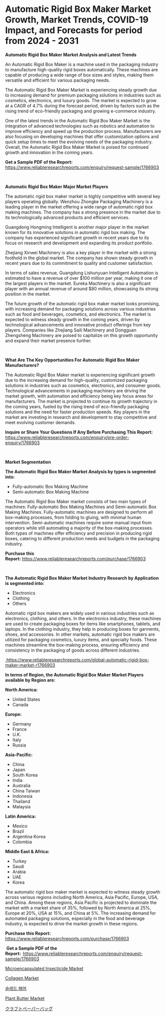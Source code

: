 <p><h1>Automatic Rigid Box Maker Market Growth, Market Trends, COVID-19 Impact, and Forecasts for period from 2024 - 2031</h1></p><p><strong>Automatic Rigid Box Maker Market Analysis and Latest Trends</strong></p>
<p><p>An Automatic Rigid Box Maker is a machine used in the packaging industry to manufacture high-quality rigid boxes automatically. These machines are capable of producing a wide range of box sizes and styles, making them versatile and efficient for various packaging needs. </p><p>The Automatic Rigid Box Maker Market is experiencing steady growth due to increasing demand for premium packaging solutions in industries such as cosmetics, electronics, and luxury goods. The market is expected to grow at a CAGR of 4.7% during the forecast period, driven by factors such as the rising trend of eco-friendly packaging and growing e-commerce industry. </p><p>One of the latest trends in the Automatic Rigid Box Maker Market is the integration of advanced technologies such as robotics and automation to improve efficiency and speed up the production process. Manufacturers are also focusing on developing machines that offer customization options and quick setup times to meet the evolving needs of the packaging industry. Overall, the Automatic Rigid Box Maker Market is poised for continued growth and innovation in the coming years.</p></p>
<p><strong>Get a Sample PDF of the Report:&nbsp;</strong> <a href="https://www.reliableresearchreports.com/enquiry/request-sample/1766903">https://www.reliableresearchreports.com/enquiry/request-sample/1766903</a></p>
<p>&nbsp;</p>
<p><strong>Automatic Rigid Box Maker Major Market Players</strong></p>
<p><p>The automatic rigid box maker market is highly competitive with several key players operating globally. Wenzhou Zhongke Packaging Machinery is a leading player in the market offering a wide range of automatic rigid box making machines. The company has a strong presence in the market due to its technologically advanced products and efficient services. </p><p>Guangdong Hongming Intelligent is another major player in the market known for its innovative solutions in automatic rigid box making. The company has experienced significant growth in recent years due to its focus on research and development and expanding its product portfolio.</p><p>Zhejiang Xinwei Machinery is also a key player in the market with a strong foothold in the global market. The company has shown steady growth in recent years due to its commitment to quality and customer satisfaction.</p><p>In terms of sales revenue, Guangdong Lishunyuan Intelligent Automation is estimated to have a revenue of over $100 million per year, making it one of the largest players in the market. Eureka Machinery is also a significant player with an annual revenue of around $80 million, showcasing its strong position in the market.</p><p>The future growth of the automatic rigid box maker market looks promising, with increasing demand for packaging solutions across various industries such as food and beverages, cosmetics, and electronics. The market is expected to witness steady growth in the coming years, driven by technological advancements and innovative product offerings from key players. Companies like Zhejiang Saili Machinery and Dongguan Zhengsheng Machinery are poised to capitalize on this growth opportunity and expand their market presence further.</p></p>
<p>&nbsp;</p>
<p><strong>What Are The Key Opportunities For Automatic Rigid Box Maker Manufacturers?</strong></p>
<p><p>The Automatic Rigid Box Maker market is experiencing significant growth due to the increasing demand for high-quality, customized packaging solutions in industries such as cosmetics, electronics, and consumer goods. Technological advancements in packaging machinery are driving the market growth, with automation and efficiency being key focus areas for manufacturers. The market is projected to continue its growth trajectory in the coming years, fueled by the rising trend of eco-friendly packaging solutions and the need for faster production speeds. Key players in the market are investing in research and development to stay competitive and meet evolving customer demands.</p></p>
<p><strong>Inquire or Share Your Questions If Any Before Purchasing This Report:</strong> <a href="https://www.reliableresearchreports.com/enquiry/pre-order-enquiry/1766903">https://www.reliableresearchreports.com/enquiry/pre-order-enquiry/1766903</a></p>
<p>&nbsp;</p>
<p><strong>Market Segmentation</strong></p>
<p><strong>The Automatic Rigid Box Maker Market Analysis by types is segmented into:</strong></p>
<p><ul><li>Fully-automatic Box Making Machine</li><li>Semi-automatic Box Making Machine</li></ul></p>
<p><p>The Automatic Rigid Box Maker market consists of two main types of machines: Fully-automatic Box Making Machines and Semi-automatic Box Making Machines. Fully-automatic machines are designed to perform all box-making processes, from folding to gluing, with minimal human intervention. Semi-automatic machines require some manual input from operators while still automating a majority of the box-making processes. Both types of machines offer efficiency and precision in producing rigid boxes, catering to different production needs and budgets in the packaging industry.</p></p>
<p><strong>Purchase this Report:&nbsp;</strong><a href="https://www.reliableresearchreports.com/purchase/1766903">https://www.reliableresearchreports.com/purchase/1766903</a></p>
<p>&nbsp;</p>
<p><strong>The Automatic Rigid Box Maker Market Industry Research by Application is segmented into:</strong></p>
<p><ul><li>Electronics</li><li>Clothing</li><li>Others</li></ul></p>
<p><p>Automatic rigid box makers are widely used in various industries such as electronics, clothing, and others. In the electronics industry, these machines are used to create packaging boxes for items like smartphones, tablets, and laptops. In the clothing industry, they help in producing boxes for garments, shoes, and accessories. In other markets, automatic rigid box makers are utilized for packaging cosmetics, luxury items, and specialty foods. These machines streamline the box-making process, ensuring efficiency and consistency in the packaging of goods across different industries.</p></p>
<p><a href="https://www.reliableresearchreports.com/global-automatic-rigid-box-maker-market-r1766903">&nbsp;https://www.reliableresearchreports.com/global-automatic-rigid-box-maker-market-r1766903</a></p>
<p><strong>In terms of Region, the Automatic Rigid Box Maker Market Players available by Region are:</strong></p>
<p>
    <p> <strong> North America: </strong>
        <ul>
            <li>United States</li>
            <li>Canada</li>
        </ul>
        </p> 
    <p> <strong> Europe: </strong>
        <ul>
            <li>Germany</li>
            <li>France</li>
            <li>U.K.</li>
            <li>Italy</li>
            <li>Russia</li>
        </ul>
        </p> 
    <p> <strong> Asia-Pacific: </strong>
        <ul>
            <li>China</li>
            <li>Japan</li>
            <li>South Korea</li>
            <li>India</li>
            <li>Australia</li>
            <li>China Taiwan</li>
            <li>Indonesia</li>
            <li>Thailand</li>
            <li>Malaysia</li>
        </ul>
        </p> 
    <p> <strong> Latin America: </strong>
        <ul>
            <li>Mexico</li>
            <li>Brazil</li>
            <li>Argentina Korea</li>
            <li>Colombia</li>
        </ul>
        </p> 
    <p> <strong> Middle East & Africa: </strong>
        <ul>
            <li>Turkey</li>
            <li>Saudi</li>
            <li>Arabia</li>
            <li>UAE</li>
            <li>Korea</li>
        </ul>
    </p>
    </p>
<p><p>The automatic rigid box maker market is expected to witness steady growth across various regions including North America, Asia Pacific, Europe, USA, and China. Among these regions, Asia Pacific is projected to dominate the market with a market share of 35%, followed by North America at 25%, Europe at 20%, USA at 15%, and China at 5%. The increasing demand for automated packaging solutions, especially in the food and beverage industry, is expected to drive the market growth in these regions.</p></p>
<p><strong>Purchase this Report: </strong><a href="https://www.reliableresearchreports.com/purchase/1766903">https://www.reliableresearchreports.com/purchase/1766903</a></p>
<p>&nbsp;<strong>Get a Sample PDF of the Report:&nbsp;&nbsp;</strong><a href="https://www.reliableresearchreports.com/enquiry/request-sample/1766903">https://www.reliableresearchreports.com/enquiry/request-sample/1766903</a></p>
<p><strong></strong></p>
<p><p><a href="https://issuu.com/reportprime-2/docs/microencapsulated-insecticide-market-size-2030.ppt">Microencapsulated Insecticide Market</a></p><p><a href="https://www.linkedin.com/pulse/collagen-market-size-trends-complete-industry-overview-2024-zsbnc?trackingId=D%2BWsoA3YqYZ8Xu15O7GP6Q%3D%3D">Collagen Market</a></p><p><a href="https://github.com/TimmyMann6767/Market-Research-Report-List-1/blob/main/368124237867.md">슬레드 해머</a></p><p><a href="https://www.linkedin.com/pulse/plant-butter-market-trends-forecast-competitive-analysis-wmqxc?trackingId=qH8yLBt9WiLc%2FncpErKTog%3D%3D">Plant Butter Market</a></p><p><a href="https://medium.com/@ryleebauch2023/%E3%82%AF%E3%83%A9%E3%83%95%E3%83%88%E7%B4%99%E8%A2%8B%E5%B8%82%E5%A0%B4-2031%E5%B9%B4%E3%81%BE%E3%81%A7%E3%81%AE%E3%83%88%E3%83%AC%E3%83%B3%E3%83%89-%E4%BA%88%E6%B8%AC-%E7%AB%B6%E4%BA%89%E5%88%86%E6%9E%90-3cc222e6a440">クラフトペーパーバッグ</a></p></p>